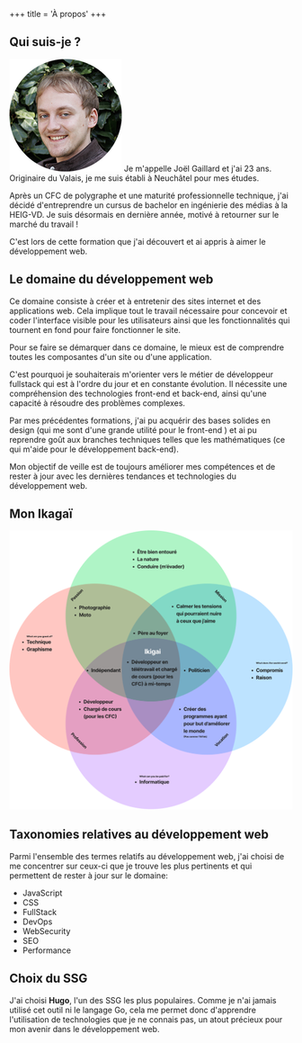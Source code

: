 +++
title = 'À propos'
+++


## Qui suis-je ?

![Image](joel.png)
Je m'appelle Joël Gaillard et j'ai 23 ans. Originaire du Valais, je me suis établi à Neuchâtel pour mes études.

Après un CFC de polygraphe et une maturité professionnelle technique, j'ai décidé d'entreprendre un cursus de bachelor en ingénierie des médias à la HEIG-VD. Je suis désormais en dernière année, motivé à retourner sur le marché du travail !

C'est lors de cette formation que j'ai découvert et ai appris à aimer le développement web. 

## Le domaine du développement web

Ce domaine  consiste à créer et à entretenir des sites internet et des applications web. Cela implique tout le travail nécessaire pour concevoir et coder l'interface visible pour les utilisateurs ainsi que les fonctionnalités qui tournent en fond pour faire fonctionner le site.

Pour se faire se démarquer dans ce domaine, le mieux est de comprendre toutes les composantes d'un site ou d'une application.

C'est pourquoi je souhaiterais m'orienter vers le métier de développeur fullstack qui est à l'ordre du jour et en constante évolution. Il nécessite une compréhension des technologies front-end et back-end, ainsi qu'une capacité à résoudre des problèmes complexes.

Par mes précédentes formations, j'ai pu acquérir des bases solides en design (qui me sont d'une grande utilité pour le front-end ) et ai pu reprendre goût aux branches techniques telles que les mathématiques (ce qui m'aide  pour le développement back-end). 

Mon objectif de veille est de toujours améliorer mes compétences et de rester à jour avec les dernières tendances et technologies du développement web.

## Mon Ikagaï

![Image](ikagai.svg)

## Taxonomies relatives au développement web
Parmi l'ensemble des termes relatifs au développement web, j'ai choisi de me concentrer sur ceux-ci que je trouve les plus pertinents et qui permettent de rester à jour sur le domaine:

- JavaScript
- CSS
- FullStack
- DevOps
- WebSecurity
- SEO
- Performance

## Choix du SSG
J'ai choisi **Hugo**, l'un des SSG les plus populaires. Comme je n'ai jamais utilisé cet outil ni le langage Go, cela me permet donc d'apprendre l'utilisation de technologies que je ne connais pas, un atout précieux pour mon avenir dans le développement web.






